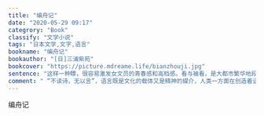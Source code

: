 ```yaml
---
title: "编舟记"
date: "2020-05-29 09:17"
categrory: "Book"
classify: "文学小说"
tags: "日本文学,文字,语言"
bookname: "编舟记"
bookauthor: "[日]三浦紫苑"
bookcover: "https://picture.mdreame.life/bianzhouji.jpg"
sentence: "这样一种瞟，很容易激发女文员的青春感和高档感。看与被看，是大都市繁华地段活跃又无声的社交活动。被看就是价值。"
comment: " “不读诗，无以言”，语言既是文化的载体又是精神的媒介，人类一方面在创造着语言，另一方面又被语言塑造着。如此紧密的连结让他们守着山川风月，望着星辰大海，生生不息。"
---
```


编舟记